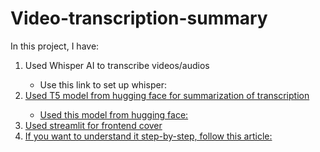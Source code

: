 # Video-transcription-summary

In this project, I have:

<ol>
<li>Used Whisper AI to transcribe videos/audios</li>
  <ul>
    <li>Use this link to set up whisper: <a href="https://github.com/openai/whisper"></li>
  </ul>
<li>Used T5 model from hugging face for summarization of transcription</li>
       <ul>
    <li>Used this model from hugging face: <a href="https://huggingface.co/Falconsai/text_summarization"></li>
  </ul>
<li>Used streamlit for frontend cover</li>
<li>If you want to understand it step-by-step, follow this article: <a href="https://medium.com/@marvashahid09/creating-a-video-audio-transcriber-and-summarizer-using-ai-842ec4fb68f7"></li>
</ol>
